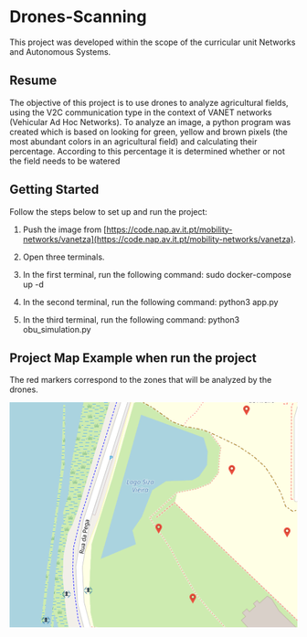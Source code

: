# Drones-Scanning
This project was developed within the scope of the curricular unit Networks and Autonomous Systems.

## Resume
The objective of this project is to use drones to analyze agricultural fields, using the V2C communication type in the context of VANET networks (Vehicular Ad Hoc Networks).
To analyze an image, a python program was created which is based on looking for green, yellow and brown pixels (the most abundant colors in an agricultural field) and calculating their percentage. According to this percentage it is determined whether or not the field needs to be watered

## Getting Started

Follow the steps below to set up and run the project:

1. Push the image from [https://code.nap.av.it.pt/mobility-networks/vanetza](https://code.nap.av.it.pt/mobility-networks/vanetza).

2. Open three terminals.

3. In the first terminal, run the following command: sudo docker-compose up -d

4. In the second terminal, run the following command: python3 app.py

5. In the third terminal, run the following command: python3 obu_simulation.py

## Project Map Example when run the project

The red markers correspond to the zones that will be analyzed by the drones.

![Web App, Map example](Screenshots/Map_example.png)
